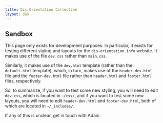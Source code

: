 ```yaml
---
title: Dis-Orientation Collective
layout: dev
---
```


## Sandbox

This page only exists for development purposes. In particular, it exists for testing different styling and layouts for the `dis-orientation.info` website. It makes use of the file `dev.css` rather than `main.css`.

Similarly, it makes use of the `dev.html` template (rather than the `default.html` template), which, in turn, makes use of the `header-dev.html` file and the `footer-dev.html` file rather than `header.html` and `footer.html` files, respectively.

So, to summarize, if you want to test some new styling, you will need to edit `dev.css`, which is located in `~/css/`, and if you want to test some new layouts, you will need to edit `header-dev.html` and `footer-dev.html`, both of which are located in `~/_includes/`.

If any of this is unclear, get in touch with Adam.